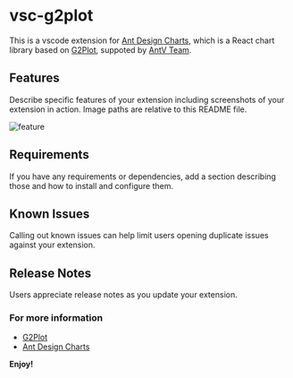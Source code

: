 # vsc-g2plot

This is a vscode extension for [Ant Design Charts](https://charts.ant.design/), which is a React chart library based on [G2Plot](https://g2plot.antv.vision), suppoted by [AntV Team](https://antv.vision). 

## Features

Describe specific features of your extension including screenshots of your extension in action. Image paths are relative to this README file.

![feature](https://gw.alipayobjects.com/zos/antfincdn/Z0MNmE%26nvY/vsc-g2plot.gif)

## Requirements

If you have any requirements or dependencies, add a section describing those and how to install and configure them.

<!-- ## Extension Settings

Include if your extension adds any VS Code settings through the `contributes.configuration` extension point.

For example:

This extension contributes the following settings:

* `myExtension.enable`: enable/disable this extension
* `myExtension.thing`: set to `blah` to do something -->

## Known Issues

Calling out known issues can help limit users opening duplicate issues against your extension.

## Release Notes

Users appreciate release notes as you update your extension.

### For more information

* [G2Plot](https://g2plot.antv.vision)
* [Ant Design Charts](https://charts.ant.design/)

**Enjoy!**
